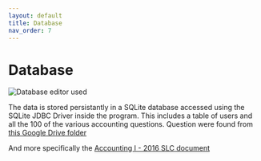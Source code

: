 ```yaml
---
layout: default
title: Database
nav_order: 7
---
```


# Database
![Database editor used](https://quidology.github.io/assets/img/db-browser-for-sqlite.png)

The data is stored persistantly in a SQLite database accessed using the SQLite JDBC Driver inside the program. This includes a table of users and all the 100 of the various accounting questions. Question were found from [this Google Drive folder](https://drive.google.com/drive/folders/1nO2RkQTGv4EXQ9myxirF8hmOUSd-d6zF)

And more specifically the [Accounting I - 2016 SLC document](https://drive.google.com/file/d/15-xrVy9_5MTgZV6CXHW_MII_RdFilWI6/view?usp=sharing)

